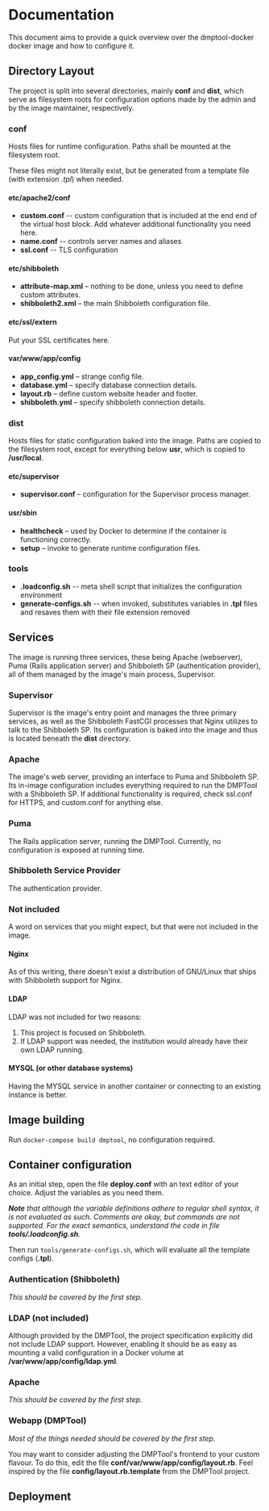# Documentation

This document aims to provide a quick overview over the dmptool-docker docker
image and how to configure it.

## Directory Layout

The project is split into several directories, mainly **conf** and **dist**,
which serve as filesystem roots for configuration options made by the admin and
by the image maintainer, respectively.

### conf

Hosts files for runtime configuration. Paths shall be mounted at the filesystem
root.

These files might not literally exist, but be generated from a template file
(with extension _.tpl_) when needed.

#### etc/apache2/conf
  * **custom.conf** -- custom configuration that is included at the end
    end of the virtual host block. Add whatever additional functionality you
    need here.
  * **name.conf** -- controls server names and aliases
  * **ssl.conf** -- TLS configuration

#### etc/shibboleth

  * **attribute-map.xml** – nothing to be done, unless you
    need to define custom attributes.
  * **shibboleth2.xml** – the main Shibboleth configuration
    file.

#### etc/ssl/extern

Put your SSL certificates here.

#### var/www/app/config

  * **app_config.yml** – strange config file.
  * **database.yml** – specify database connection details.
  * **layout.rb** – define custom website header and footer.
  * **shibboleth.yml** – specify shibboleth connection details.

### dist

Hosts files for static configuration baked into the image. Paths are copied to
the filesystem root, except for everything below **usr**, which is copied to
**/usr/local**.

#### etc/supervisor

  * **supervisor.conf** – configuration for the Supervisor process manager.

#### usr/sbin

  * **healthcheck** – used by Docker to determine if the container is functioning
    correctly.
  * **setup** – invoke to generate runtime configuration files.

### tools

  * **.loadconfig.sh** -- meta shell script that initializes the configuration
    environment
  * **generate-configs.sh** -- when invoked, substitutes variables in **.tpl**
    files and resaves them with their file extension removed

## Services

The image is running three services, these being Apache (webserver),
Puma (Rails application server) and Shibboleth SP (authentication provider), all
of them managed by the image's main process, Supervisor.

### Supervisor

Supervisor is the image's entry point and manages the three primary services, as
well as the Shibboleth FastCGI processes that Nginx utilizes to talk to the
Shibboleth SP.
Its configuration is baked into the image and thus is located beneath the
**dist** directory.

### Apache

The image's web server, providing an interface to Puma and Shibboleth SP.
Its in-image configuration includes everything required to run the DMPTool with
a Shibboleth SP. If additional functionality is required, check ssl.conf for
HTTPS, and custom.conf for anything else.

### Puma

The Rails application server, running the DMPTool.
Currently, no configuration is exposed at running time.

### Shibboleth Service Provider

The authentication provider.

### Not included

A word on services that you might expect, but that were not included in the
image.

#### Nginx

As of this writing, there doesn't exist a distribution of GNU/Linux that ships
with Shibboleth support for Nginx.

#### LDAP

LDAP was not included for two reasons:

 1. This project is focused on Shibboleth.
 2. If LDAP support was needed, the institution would already have their own
    LDAP running.

#### MYSQL (or other database systems)

Having the MYSQL service in another container or connecting to an existing
instance is better.

## Image building

Run ``docker-compose build dmptool``, no configuration required.

## Container configuration

As an initial step, open the file **deploy.conf** with an text editor of your
choice. Adjust the variables as you need them.

_**Note** that although the variable definitions adhere to regular shell syntax,
it is not evaluated as such. Comments are okay, but commands are not supported.
For the exact semantics, understand the code in file **tools/.loadconfig.sh**._

Then run ``tools/generate-configs.sh``, which will evaluate all the template
configs (**.tpl**).

### Authentication (Shibboleth)

_This should be covered by the first step._

### LDAP (not included)

Although provided by the DMPTool, the project specification explicitly did not
include LDAP support. However, enabling it should be as easy as mounting a valid
configuration in a Docker volume at **/var/www/app/config/ldap.yml**.

### Apache

_This should be covered by the first step._

### Webapp (DMPTool)

_Most of the things needed should be covered by the first step._

You may want to consider adjusting the DMPTool's frontend to your custom
flavour. To do this, edit the file **conf/var/www/app/config/layout.rb**. Feel
inspired by the file **config/layout.rb.template** from the DMPTool project.

## Deployment
